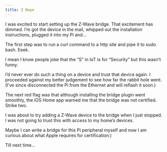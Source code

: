 ```yaml
---
title: Z Nope
---
```


I was excited to start setting up the Z-Wave bridge. That excitement has dimmed. I’m got the device in the mail, whipped out the installation instructions, plugged it into my Pi and&#8230;



The first step was to run a curl command to a http site and pipe it to sudo bash.  Eeek.



I mean I know people joke that the “S” in IoT is for “Security” but this wasn’t funny.



I’d never ever do such a thing on a device and trust that device again. I proceeded against my better judgement to see how far the rabbit hole went. (I’ve since disconnected the Pi from the Ethernet and will reflash it soon.)



The next red flag was that although installing the bridge plugin went smoothly, the iOS Home app warned me that the bridge was not certified. Strike two.



I was about to try adding a Z-Wave device to the bridge when I just stopped.  I was not going to trust this with access to my home’s devices.



Maybe I can write a bridge for this Pi peripheral myself and now I am curious about what Apple requires for certification:)



Till next time&#8230;
